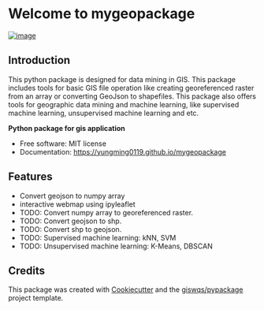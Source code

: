 # Welcome to mygeopackage


[![image](https://img.shields.io/pypi/v/mygeopackage.svg)](https://pypi.python.org/pypi/mygeopackage)


## Introduction

This python package is designed for data mining in GIS. This package includes tools for basic GIS file operation like creating georeferenced raster from an array or converting GeoJson to shapefiles. This package also offers tools for geographic data mining and machine learning, like supervised machine learning, unsupervised machine learning and etc. 

**Python package for gis application**


-   Free software: MIT license
-   Documentation: <https://yungming0119.github.io/mygeopackage>
    

## Features

-   Convert geojson to numpy array
-   interactive webmap using ipyleaflet
-   TODO: Convert numpy array to georeferenced raster.
-   TODO: Convert geojson to shp.
-   TODO: Convert shp to geojson.
-   TODO: Supervised machine learning: kNN, SVM
-   TODO: Unsupervised machine learning: K-Means, DBSCAN

## Credits

This package was created with [Cookiecutter](https://github.com/cookiecutter/cookiecutter) and the [giswqs/pypackage](https://github.com/giswqs/pypackage) project template.

